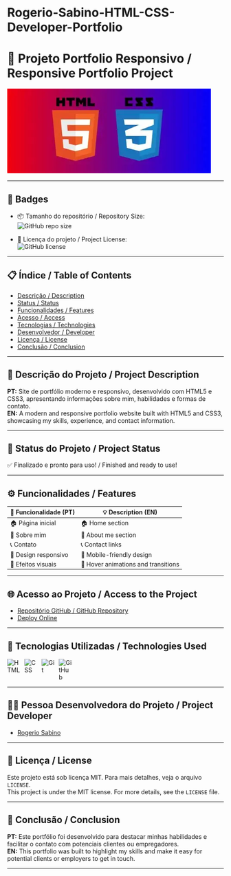 # Rogerio-Sabino-HTML-CSS-Developer-Portfolio

# 🎨 Projeto Portfolio Responsivo / Responsive Portfolio Project

![Imagem de capa / Cover Image](image.png)

---

## 🏅 Badges

- 📦 Tamanho do repositório / Repository Size:  
  ![GitHub repo size](https://img.shields.io/github/repo-size/SEU-USUARIO/portfolio-responsivo)

- 📄 Licença do projeto / Project License:  
  ![GitHub license](https://img.shields.io/github/license/SEU-USUARIO/portfolio-responsivo)

---

## 📋 Índice / Table of Contents

- [Descrição / Description](#descrição--description)
- [Status / Status](#status--status)
- [Funcionalidades / Features](#funcionalidades--features)
- [Acesso / Access](#acesso--access)
- [Tecnologias / Technologies](#tecnologias--technologies)
- [Desenvolvedor / Developer](#desenvolvedor--developer)
- [Licença / License](#licença--license)
- [Conclusão / Conclusion](#conclusão--conclusion)

---

## 📖 Descrição do Projeto / Project Description

**PT:** Site de portfólio moderno e responsivo, desenvolvido com HTML5 e CSS3, apresentando informações sobre mim, habilidades e formas de contato.  
**EN:** A modern and responsive portfolio website built with HTML5 and CSS3, showcasing my skills, experience, and contact information.

---

## 🚧 Status do Projeto / Project Status

✅ Finalizado e pronto para uso! / Finished and ready to use!

---

## ⚙️ Funcionalidades / Features

| 🧩 Funcionalidade (PT)       | 💡 Description (EN)                  |
|-----------------------------|--------------------------------------|
| 🏠 Página inicial            | 🏠 Home section                      |
| 🙋 Sobre mim                 | 🙋 About me section                  |
| 📞 Contato                   | 📞 Contact links                     |
| 📱 Design responsivo         | 📱 Mobile-friendly design            |
| 🎨 Efeitos visuais           | 🎨 Hover animations and transitions  |

---

## 🌐 Acesso ao Projeto / Access to the Project

- [Repositório GitHub / GitHub Repository](https://github.com/SEU-USUARIO/portfolio-responsivo)  
- [Deploy Online](https://SEU-USUARIO.github.io/portfolio-responsivo/)

---

## 🧰 Tecnologias Utilizadas / Technologies Used

<p>
  <img align="left" alt="HTML" title="HTML" width="30px" style="padding-right: 10px;" src="https://cdn.jsdelivr.net/gh/devicons/devicon/icons/html5/html5-original.svg"/>
  <img align="left" alt="CSS" title="CSS" width="30px" style="padding-right: 10px;" src="https://cdn.jsdelivr.net/gh/devicons/devicon/icons/css3/css3-original.svg"/>
  <img align="left" alt="Git" title="Git" width="30px" style="padding-right: 10px;" src="https://cdn.jsdelivr.net/gh/devicons/devicon/icons/git/git-original.svg"/>
  <img align="left" alt="GitHub" title="GitHub" width="30px" style="padding-right: 10px;" src="https://cdn.jsdelivr.net/gh/devicons/devicon/icons/github/github-original.svg"/>
</p>

<br clear="all"/>

---

## 👨‍💻 Pessoa Desenvolvedora do Projeto / Project Developer

- [Rogerio Sabino](https://github.com/Rogerio5)

---

## 📜 Licença / License

Este projeto está sob licença MIT. Para mais detalhes, veja o arquivo `LICENSE`.  
This project is under the MIT license. For more details, see the `LICENSE` file.

---

## 🏁 Conclusão / Conclusion

**PT:** Este portfólio foi desenvolvido para destacar minhas habilidades e facilitar o contato com potenciais clientes ou empregadores.  
**EN:** This portfolio was built to highlight my skills and make it easy for potential clients or employers to get in touch.

---
